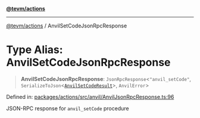 [**@tevm/actions**](../README.md)

***

[@tevm/actions](../globals.md) / AnvilSetCodeJsonRpcResponse

# Type Alias: AnvilSetCodeJsonRpcResponse

> **AnvilSetCodeJsonRpcResponse**: `JsonRpcResponse`\<`"anvil_setCode"`, `SerializeToJson`\<[`AnvilSetCodeResult`](AnvilSetCodeResult.md)\>, `AnvilError`\>

Defined in: [packages/actions/src/anvil/AnvilJsonRpcResponse.ts:96](https://github.com/evmts/tevm-monorepo/blob/main/packages/actions/src/anvil/AnvilJsonRpcResponse.ts#L96)

JSON-RPC response for `anvil_setCode` procedure
